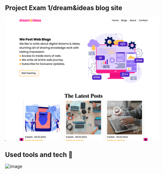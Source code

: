 ## Project Exam 1/dream&ideas blog site

![image](https://github.com/Noroff-FEU-Assignments/project-exam-1-codeitR/blob/main/assets/website.png)

## Used tools and tech 🔧

![image](https://img.shields.io/badge/Tool-figma-%23F24E1E?style=flat-square&logo=figma&logoColor=blue)

  <!-- <img src="https://img.shields.io/badge/Tool-figma-%23F24E1E?style=flat-square&logo=figma&logoColor=blue">
  <img src="https://img.shields.io/badge/Tool-Visual_Studio_Code-%23007ACC?style=flat-square&logo=visual-studio-code">
  <img src="https://img.shields.io/badge/Code-HTML5-%23E34F26?style=flat-square&logo=html5">
  <img src="https://img.shields.io/badge/Code-CSS3-%231572B6?style=flat-square&logo=css3">
   <img src="https://img.shields.io/badge/Tool-MarkDown-%23F7DF1E?style=flat-square&logo=markdown">
  <img src="https://img.shields.io/badge/Tool-GitHub-%231572B6?style=flat-square&logo=Github">
 
  <img src="https://img.shields.io/badge/Code-JavaScript-%23F7DF1E?style=flat-square&logo=javascript">
  <img src="https://img.shields.io/badge/Tool-Vercel-%2338B2AC?style=flat-square&logo=vercel">
  <img src="https://img.shields.io/badge/Code-Sass-%23F24E1E?style=flat-square&logo=sass&logoColor=pink">
  <img src="https://img.shields.io/badge/Tool-Git-%23F05032?style=flat-square&logo=git">
  <img src="https://img.shields.io/badge/Code-React-%2361DAFB?style=flat-square&logo=react">
  <img src="https://img.shields.io/badge/Code-Tailwind_CSS-%2338B2AC?style=flat-square&logo=tailwind-css">
  <img src="https://img.shields.io/badge/Tool-Netlify-%2338B2AC?style=flat-square&logo=netlify">
 -->
